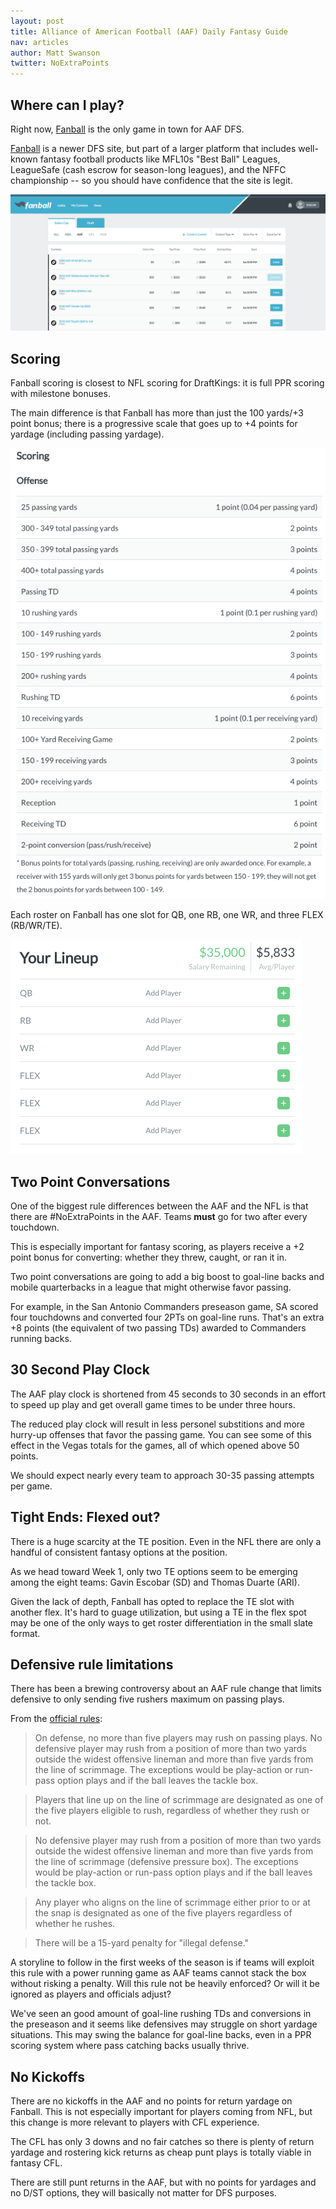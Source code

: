 ```yaml
---
layout: post
title: Alliance of American Football (AAF) Daily Fantasy Guide
nav: articles
author: Matt Swanson
twitter: NoExtraPoints
---
```


## Where can I play?

Right now, [Fanball](https://www.fanball.com/lobby/salary-cap?sport=AAF) is the only game in town for AAF DFS.

[Fanball](https://www.fanball.com/lobby/salary-cap?sport=AAF) is a newer DFS site, but part of a larger platform that includes well-known fantasy football products like MFL10s "Best Ball" Leagues, LeagueSafe (cash escrow for season-long leagues), and the NFFC championship -- so you should have confidence that the site is legit.

![Fanball AAF Lobby](/images/fanball-lobby.png)

## Scoring

Fanball scoring is closest to NFL scoring for DraftKings: it is full PPR scoring with milestone bonuses.

The main difference is that Fanball has more than just the 100 yards/+3 point bonus; there is a progressive scale that goes up to +4 points for yardage (including passing yardage).

![Fanball Scoring](/images/fanball-scoring.png)

Each roster on Fanball has one slot for QB, one RB, one WR, and three FLEX (RB/WR/TE).

![Fanball Lineup](/images/fanball-lineup.png)

## Two Point Conversations

One of the biggest rule differences between the AAF and the NFL is that there are #NoExtraPoints in the AAF. Teams **must** go for two after every touchdown.

This is especially important for fantasy scoring, as players receive a +2 point bonus for converting: whether they threw, caught, or ran it in.

Two point conversations are going to add a big boost to goal-line backs and mobile quarterbacks in a league that might otherwise favor passing.

For example, in the San Antonio Commanders preseason game, SA scored four touchdowns and converted four 2PTs on goal-line runs. That's an extra +8 points (the equivalent of two passing TDs) awarded to Commanders running backs.

## 30 Second Play Clock

The AAF play clock is shortened from 45 seconds to 30 seconds in an effort to speed up play and get overall game times to be under three hours.

The reduced play clock will result in less personel substitions and more hurry-up offenses that favor the passing game. You can see some of this effect in the Vegas totals for the games, all of which opened above 50 points.

We should expect nearly every team to approach 30-35 passing attempts per game.

## Tight Ends: Flexed out?

There is a huge scarcity at the TE position. Even in the NFL there are only a handful of consistent fantasy options at the position.

As we head toward Week 1, only two TE options seem to be emerging among the eight teams: Gavin Escobar (SD) and Thomas Duarte (ARI).

Given the lack of depth, Fanball has opted to replace the TE slot with another flex. It's hard to guage utilization, but using a TE in the flex spot may be one of the only ways to get roster differentiation in the small slate format.

## Defensive rule limitations

There has been a brewing controversy about an AAF rule change that limits defensive to only sending five rushers maximum on passing plays.

From the [official rules](https://aaf.com/notable-rule-differences-for-the-alliances-inaugural):

> On defense, no more than five players may rush on passing plays. No defensive player may rush from a position of more than two yards outside the widest offensive lineman and more than five yards from the line of scrimmage. The exceptions would be play-action or run-pass option plays and if the ball leaves the tackle box.

> Players that line up on the line of scrimmage are designated as one of the five players eligible to rush, regardless of whether they rush or not.

> No defensive player may rush from a position of more than two yards outside the widest offensive lineman and more than five yards from the line of scrimmage (defensive pressure box). The exceptions would be play-action or run-pass option plays and if the ball leaves the tackle box.

> Any player who aligns on the line of scrimmage either prior to or at the snap is designated as one of the five players regardless of whether he rushes.

> There will be a 15-yard penalty for "illegal defense."

A storyline to follow in the first weeks of the season is if teams will exploit this rule with a power running game as AAF teams cannot stack the box without risking a penalty. Will this rule not be heavily enforced? Or will it be ignored as players and officials adjust?

We've seen an good amount of goal-line rushing TDs and conversions in the preseason and it seems like defensives may struggle on short yardage situations. This may swing the balance for goal-line backs, even in a PPR scoring system where pass catching backs usually thrive.

## No Kickoffs

There are no kickoffs in the AAF and no points for return yardage on Fanball. This is not especially important for players coming from NFL, but this change is more relevant to players with CFL experience.

The CFL has only 3 downs and no fair catches so there is plenty of return yardage and rostering kick returns as cheap punt plays is totally viable in fantasy CFL.

There are still punt returns in the AAF, but with no points for yardages and no D/ST options, they will basically not matter for DFS purposes.
